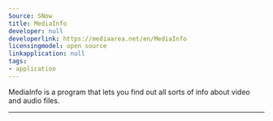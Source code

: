 ```yaml
---
Source: SNow
title: MediaInfo
developer: null
developerlink: https://mediaarea.net/en/MediaInfo
licensingmodel: open source
linkapplication: null
tags:
- application
---
```

MediaInfo is a program that lets you find out all sorts of info about video and audio files.

---
